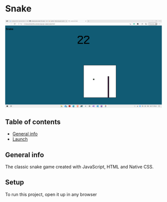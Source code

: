 # Snake
![Algorithm schema](./images/jss_screenshot.png)

## Table of contents
* [General info](#general-info)
* [Launch](#launch)

## General info
The classic snake game created with JavaScript, HTML and Native CSS.
	
## Setup
To run this project, open it up in any browser
